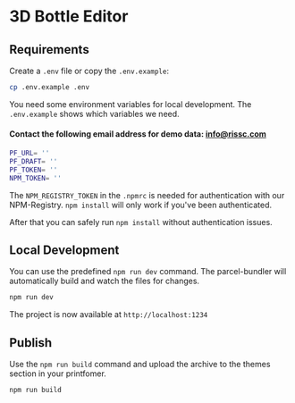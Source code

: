 # 3D Bottle Editor

## Requirements

Create a `.env` file or copy the `.env.example`:

```bash
cp .env.example .env 
```
You need some environment variables for local development. The `.env.example` shows which variables we need.
#### Contact the following email address for demo data: info@rissc.com

```bash
PF_URL= ''
PF_DRAFT= ''
PF_TOKEN= ''
NPM_TOKEN= ''
```

The `NPM_REGISTRY_TOKEN` in the `.npmrc` is needed for authentication with our NPM-Registry. `npm install` will only work if you've been authenticated.

After that you can safely run `npm install` without authentication issues.

## Local Development 
You can use the predefined `npm run dev` command. The parcel-bundler will automatically build and watch the files for changes.

```bash
npm run dev
```
The project is now available at `http://localhost:1234`   

## Publish
Use the `npm run build` command and upload the archive to the themes section in your printfomer.

```bash
npm run build
```

